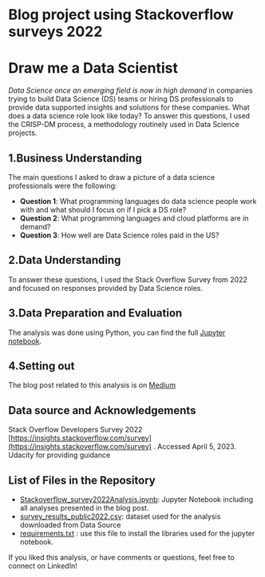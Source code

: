# Blog project using Stackoverflow surveys 2022
# Draw me a Data Scientist

*Data Science once an emerging field is now in high demand* in companies trying to build Data Science (DS) teams or hiring DS professionals to provide data supported insights and solutions for these companies. What does a data science role look like today?
To answer this questions, I used the CRISP-DM process, a methodology routinely used in Data Science projects.


## 1.Business Understanding
The main questions I asked to draw a picture of a data science professionals were the following:

- **Question 1**: What programming languages do data science people work with and what should I focus on if I pick a DS role?
- **Question 2**: What programming languages and cloud platforms are in demand?
- **Question 3**: How well are Data Science roles paid in the US?


## 2.Data Understanding
To answer these questions, I used the Stack Overflow Survey from 2022 and focused on responses provided by Data Science roles.

## 3.Data Preparation and Evaluation
The analysis was done using Python, you can find the full [Jupyter notebook](https://github.com/thecochenille/stackoverflow_survey2022_CRISP-DM/blob/f93d9c776697e840039d1522da2433b128f58ee9/Stackoverflow_survey2022Analysis.ipynb).

## 4.Setting out
The blog post related to this analysis is on [Medium](https://medium.com/@isabelle.vea/draw-me-a-data-scientist-ff970301df04)

## Data source and Acknowledgements
Stack Overflow Developers Survey 2022 [https://insights.stackoverflow.com/survey](https://insights.stackoverflow.com/survey) . Accessed April 5, 2023.
Udacity for providing guidance

## List of Files in the Repository
- [Stackoverflow_survey2022Analysis.ipynb](https://github.com/thecochenille/stackoverflow_survey2022_CRISP-DM/blob/55d9c44e4c77abf2d20053a6e631f6b5c9377eb9/Stackoverflow_survey2022Analysis.ipynb): Jupyter Notebook including all analyses presented in the blog post.
- [survey_results_public2022.csv](https://github.com/thecochenille/stackoverflow_survey2022_CRISP-DM/blob/55d9c44e4c77abf2d20053a6e631f6b5c9377eb9/survey_results_public2022.csv): dataset used for the analysis downloaded from Data Source
- [requirements.txt](https://github.com/thecochenille/stackoverflow_survey2022_CRISP-DM/blob/0721bf637757d8dfdb6cb6f5dc11105ddd017b78/requirements.txt) : use this file to install the libraries used for the jupyter notebook.

If you liked this analysis, or have comments or questions, feel free to connect on LinkedIn!

